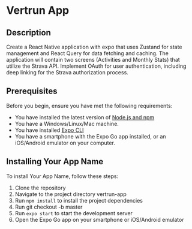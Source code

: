 # Vertrun App

## Description

Create a React Native application with expo that uses Zustand for state management
and React Query for data fetching and caching. The application will contain two screens
(Activities and Monthly Stats) that utilize the Strava API. Implement OAuth for user
authentication, including deep linking for the Strava authorization process.

## Prerequisites

Before you begin, ensure you have met the following requirements:

* You have installed the latest version of [Node.js and npm](https://nodejs.org/en/download/)
* You have a Windows/Linux/Mac machine.
* You have installed [Expo CLI](https://docs.expo.dev/get-started/installation/)
* You have a smartphone with the Expo Go app installed, or an iOS/Android emulator on your computer.

## Installing Your App Name

To install Your App Name, follow these steps:

1. Clone the repository
2. Navigate to the project directory vertrun-app
3. Run `npm install` to install the project dependencies
4. Run git checkout -b master
5. Run `expo start` to start the development server
6. Open the Expo Go app on your smartphone or iOS/Android emulator